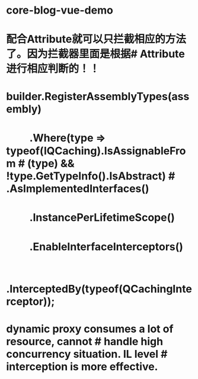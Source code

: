 # core-blog-vue-demo


# 配合Attribute就可以只拦截相应的方法了。因为拦截器里面是根据# Attribute进行相应判断的！！
# builder.RegisterAssemblyTypes(assembly)
# 　　 .Where(type => typeof(IQCaching).IsAssignableFrom  #           (type) && !type.GetTypeInfo().IsAbstract)     #         .AsImplementedInterfaces()
# 　　     .InstancePerLifetimeScope()
# 　　     .EnableInterfaceInterceptors()
# 　　     .InterceptedBy(typeof(QCachingInterceptor));
#  dynamic proxy consumes a lot of resource, cannot       #       handle high concurrency situation. IL level       #         interception is more effective.